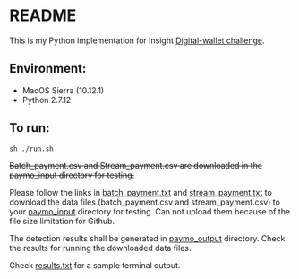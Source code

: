 # README

This is my Python implementation for Insight [Digital-wallet challenge](https://github.com/InsightDataScience/digital-wallet).


## Environment:
- MacOS Sierra (10.12.1)
- Python 2.7.12

## To run:
```
sh ./run.sh
```

~~Batch_payment.csv and Stream_payment.csv are downloaded in the [paymo_input](https://github.com/fengsterooni/InsightChallenge/tree/master/paymo_input) directory for testing.~~

Please follow the links in [batch_payment.txt](https://github.com/fengsterooni/InsightChallenge/blob/master/paymo_input/batch_payment.txt) and [stream_payment.txt](https://github.com/fengsterooni/InsightChallenge/blob/master/paymo_input/stream_payment.txt) to download the data files (batch_payment.csv and stream_payment.csv) to your [paymo_input](https://github.com/fengsterooni/InsightChallenge/tree/master/paymo_input) directory for testing. Can not upload them because of the file size limitation for Github.

The detection results shall be generated in [paymo_output](https://github.com/fengsterooni/InsightChallenge/tree/master/paymo_output) directory. Check the results for running the downloaded data files.

Check [results.txt](https://github.com/fengsterooni/InsightChallenge/blob/master/results.txt) for a sample terminal output.
